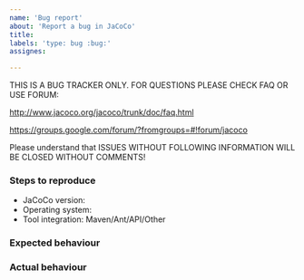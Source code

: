 ```yaml
---
name: 'Bug report'
about: 'Report a bug in JaCoCo'
title:
labels: 'type: bug :bug:'
assignes:

---
```


THIS IS A BUG TRACKER ONLY. FOR QUESTIONS PLEASE CHECK FAQ OR USE FORUM:

http://www.jacoco.org/jacoco/trunk/doc/faq.html

https://groups.google.com/forum/?fromgroups=#!forum/jacoco

Please understand that
ISSUES WITHOUT FOLLOWING INFORMATION WILL BE CLOSED WITHOUT COMMENTS!

### Steps to reproduce

* JaCoCo version:
* Operating system:
* Tool integration: Maven/Ant/API/Other

### Expected behaviour

### Actual behaviour
